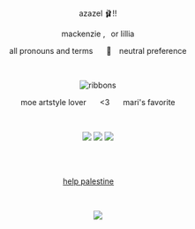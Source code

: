    <p align="center">
   azazel ​🩰!! 
 </p>
  <p align="center">
 mackenzie  ,⠀or lillia
   </p>

<p align="center">
all pronouns and terms ⠀⠀​🎀​​⠀ neutral preference
 </p>

  ⠀⠀⠀ ⠀⠀ ⠀  ⠀⠀⠀ ⠀⠀ ⠀ ⠀⠀⠀      <p align="center">
  ![ribbons](https://komarev.com/ghpvc/?username=cupidtear&color=f59aab&style=bold&label=ribbons+found)
</p>

<p align="center">
   moe artstyle lover  ⠀⠀​<3   ⠀⠀​mari's favorite
</p>
 
 ⠀⠀⠀<p align="center">
![](https://64.media.tumblr.com/78c47276a4b673b9f921e6bb2e0a1739/5290f32f834534a6-d6/s100x200/1c2c28ccdccc9901c863571096f7e5ce882133c8.pnj) ![](https://64.media.tumblr.com/ea15b662cac2e824a3cf10b2c684c9c9/tumblr_pcq59nm7l61xbgu08o9_r1_100.png) ![](https://64.media.tumblr.com/2ab10b83c6c55bac0161e4852ee7aacb/5290f32f834534a6-80/s100x200/83f28f6c7c71090bdfdba9d99557670706e076ff.pnj)
</p> 

 ⠀⠀⠀<p align="center">  
[help palestine](https://arab.org/click-to-help/palestine/) ⠀⠀⠀ []()
</p>

⠀⠀⠀<p align="center">
![](https://i.pinimg.com/736x/46/93/49/4693491556ec136c9e6857d6dc501d04.jpg)
<p/> 
 

